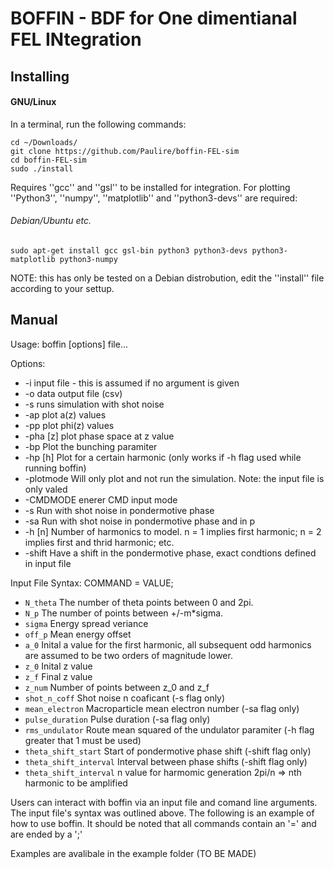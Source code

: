 # BOFFIN - BDF for One dimentianal FEL INtegration

## Installing

#### GNU/Linux

In a terminal, run the following commands:

```
cd ~/Downloads/
git clone https://github.com/Paulire/boffin-FEL-sim
cd boffin-FEL-sim
sudo ./install
```
Requires ''gcc'' and ''gsl'' to be installed for integration. For plotting ''Python3'', ''numpy'', ''matplotlib'' and ''python3-devs'' are required:

###### Debian/Ubuntu etc.
```
sudo apt-get install gcc gsl-bin python3 python3-devs python3-matplotlib python3-numpy
```

NOTE: this has only be tested on a Debian distrobution, edit the ''install'' file according to your settup.

## Manual
 Usage: boffin [options] file...

 Options:
 * -i	 input file - this is assumed if no argument is given
 * -o	 data output file (csv)
 * -s  runs simulation with shot noise
 * -ap  plot a(z) values
 * -pp plot phi(z) values
 * -pha [z]  plot phase space at z value 
 * -bp       Plot the bunching paramiter
 * -hp [h]   Plot for a certain harmonic (only works if -h flag used while running boffin)
 * -plotmode	Will only plot and not run the simulation. Note: the input file is only valed
 * -CMDMODE  enerer CMD input mode
 * -s        Run with shot noise in pondermotive phase
 * -sa       Run with shot noise in pondermotive phase and in p
 * -h [n]    Number of harmonics to model. n = 1 implies first harmonic; n = 2 implies first and thrid harmonic; etc.
 * -shift    Have a shift in the pondermotive phase, exact condtions defined in input file
 
 Input File Syntax:
 COMMAND = VALUE;
 * ```N_theta```  The number of theta points between 0 and 2pi.
 * ```N_p```      The number of points between +/-m\*sigma.
 * ```sigma```    Energy spread veriance
 * ```off_p```    Mean energy offset
 * ```a_0```      Inital a value for the first harmonic, all subsequent odd harmonics are assumed to be two orders of magnitude lower.
 * ```z_0```      Inital z value
 * ```z_f```      Final z value
 * ```z_num```    Number of points between z_0 and z_f
 * ```shot_n_coff```    Shot noise n coaficant (-s flag only)
 * ```mean_electron```    Macroparticle mean electron number (-sa flag only)
 * ```pulse_duration```    Pulse duration (-sa flag only)
 * ```rms_undulator```     Route mean squared of the undulator paramiter (-h flag greater that 1 must be used)
 * ```theta_shift_start``` Start of pondermotive phase shift (-shift flag only)
 * ```theta_shift_interval``` Interval between phase shifts (-shift flag only)
 * ```theta_shift_interval``` n value for harmomic generation 2pi/n => nth harmonic to be amplified

Users can interact with boffin via an input file and comand line
arguments. The input file's syntax was outlined above. The following is an
example of how to use boffin. It should be noted that all commands contain
an '=' and are ended by a ';'

Examples are avalibale in the example folder (TO BE MADE)
